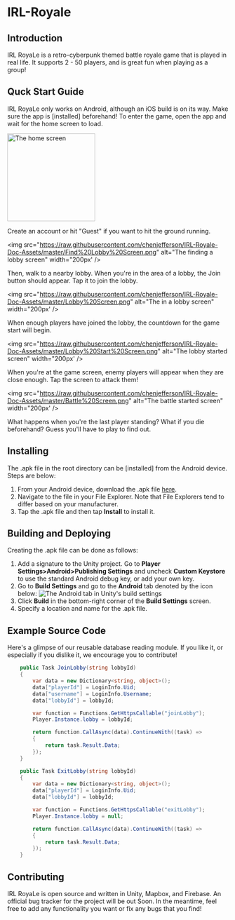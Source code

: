 # IRL-Royale
## Introduction
IRL RoyaLe is a retro-cyberpunk themed battle royale game that is played in real life. It supports 2 - 50 players, and is great fun when playing as a group!
## Quck Start Guide
IRL RoyaLe only works on Android, although an iOS build is on its way. Make sure the app is [installed] beforehand!
To enter the game, open the app and wait for the home screen to load.

<img src="https://raw.githubusercontent.com/chenjefferson/IRL-Royale-Doc-Assets/master/Home%20Screen.png" alt="The home screen" width="200px" />

Create an account or hit "Guest" if you want to hit the ground running.

<img src="https://raw.githubusercontent.com/chenjefferson/IRL-Royale-Doc-Assets/master/Find%20Lobby%20Screen.png" alt="The finding a lobby screen" width="200px' />

Then, walk to a nearby lobby. When you're in the area of a lobby, the Join button should appear. Tap it to join the lobby.

<img src="https://raw.githubusercontent.com/chenjefferson/IRL-Royale-Doc-Assets/master/Lobby%20Screen.png" alt="The in a lobby screen" width="200px' />

When enough players have joined the lobby, the countdown for the game start will begin.

<img src="https://raw.githubusercontent.com/chenjefferson/IRL-Royale-Doc-Assets/master/Lobby%20Start%20Screen.png" alt="The lobby started screen" width="200px' />

When you're at the game screen, enemy players will appear when they are close enough. Tap the screen to attack them!

<img src="https://raw.githubusercontent.com/chenjefferson/IRL-Royale-Doc-Assets/master/Battle%20Screen.png" alt="The battle started screen" width="200px' />

What happens when you're the last player standing? What if you die beforehand? Guess you'll have to play to find out.
## Installing
The .apk file in the root directory can be [installed] from the Android device. Steps are below:

1. From your Android device, download the .apk file [here](https://github.com/Panthson/IRL-Royale/raw/README/AndroidBuild.apk).
2. Navigate to the file in your File Explorer. Note that File Explorers tend to differ based on your manufacturer.
3. Tap the .apk file and then tap **Install** to install it.
## Building and Deploying
Creating the .apk file can be done as follows:

1. Add a signature to the Unity project. Go to **Player Settings>Android>Publishing Settings** and uncheck **Custom Keystore** to use the standard Android debug key, or add your own key.
2. Go to **Build Settings** and go to the **Android** tab denoted by the icon below:
![The Android tab in Unity's build settings](https://raw.githubusercontent.com/chenjefferson/IRL-Royale-Doc-Assets/master/Android%20Settings%20Tab.PNG)
3. Click **Build** in the bottom-right corner of the **Build Settings** screen.
4. Specify a location and name for the .apk file.
## Example Source Code
Here's a glimpse of our reusable database reading module. If you like it, or especially if you dislike it, we encourage you to contribute!
```cs
    public Task JoinLobby(string lobbyId)
    {
        var data = new Dictionary<string, object>();
        data["playerId"] = LoginInfo.Uid;
        data["username"] = LoginInfo.Username;
        data["lobbyId"] = lobbyId;

        var function = Functions.GetHttpsCallable("joinLobby");
        Player.Instance.lobby = lobbyId;

        return function.CallAsync(data).ContinueWith((task) =>
        {
            return task.Result.Data;
        });
    }

    public Task ExitLobby(string lobbyId)
    {
        var data = new Dictionary<string, object>();
        data["playerId"] = LoginInfo.Uid;
        data["lobbyId"] = lobbyId;

        var function = Functions.GetHttpsCallable("exitLobby");
        Player.Instance.lobby = null;

        return function.CallAsync(data).ContinueWith((task) =>
        {
            return task.Result.Data;
        });
    }
```
## Contributing
IRL RoyaLe is open source and written in Unity, Mapbox, and Firebase. An official bug tracker for the project will be out Soon. In the meantime, feel free to add any functionality you want or fix any bugs that you find!